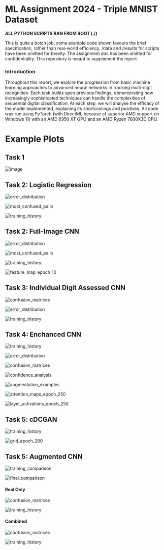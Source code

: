 # ML Assignment 2024 - Triple MNIST Dataset

**ALL PYTHON SCRIPTS RAN FROM ROOT (./)**

This is quite a botch job, some example code shown favours the brief specification, rather than real-world efficiency. /data and /results for scripts have been omitted for brevity. The assignment doc has been omitted for confidentiality. This repository is meant to supplement the report. 

### Introduction

Throughout this report, we explore the progression from basic machine learning approaches to advanced neural networks in tracking multi-digit recognition. Each task builds upon previous findings, demonstrating how increasingly sophisticated techniques can handle the complexities of sequential digital classification. At each step, we will analyse the efficacy of the model implemented, explaining its shortcomings and positives. All code was run using PyTorch (with DirectML because of superior AMD support on Windows 11) with an AMD 6950 XT GPU and an AMD Ryzen 7800X3D CPU. 

# Example Plots

## Task 1 

![image](https://github.com/user-attachments/assets/e4752b83-eb0b-45ad-b13b-5818e7289911)

## Task 2: Logistic Regression

![error_distribution](https://github.com/user-attachments/assets/11ccd4fe-7b21-4165-9d7a-73292a4dcb7d)

![most_confused_pairs](https://github.com/user-attachments/assets/d644784b-fa2c-48fc-a715-293fea409627)

![training_history](https://github.com/user-attachments/assets/3121f4df-1ea9-4767-a2b0-1aedac5b278c)

## Task 2: Full-Image CNN

![error_distribution](https://github.com/user-attachments/assets/6a2d9d84-ebf8-4a20-8e56-5bc13cda9668)

![most_confused_pairs](https://github.com/user-attachments/assets/fcfe7f3e-3fc1-4275-b3d5-44bb4ff23929)

![training_history](https://github.com/user-attachments/assets/d1767fde-f1f4-4f66-9114-3cfc45eaa7b8)

![feature_map_epoch_10](https://github.com/user-attachments/assets/5f4f0f6e-7dc4-45e4-949f-37dc1427c54d)

## Task 3: Individual Digit Assessed CNN

![confusion_matrices](https://github.com/user-attachments/assets/be823fa2-5220-4a9d-8dcc-9b31757d430e)

![error_distribution](https://github.com/user-attachments/assets/eb370562-dfe7-48ed-a3f0-eb41cd3469c4)

![training_history](https://github.com/user-attachments/assets/f2e05ed4-b53a-49da-8b52-b0f370ebdc89)

## Task 4: Enchanced CNN

![training_history](https://github.com/user-attachments/assets/d0f79c1a-e317-484a-81d6-f3fef85f1f9b)

![error_distribution](https://github.com/user-attachments/assets/c694c00e-5d2e-40ca-87b7-0dcb39da256a)

![confusion_matrices](https://github.com/user-attachments/assets/c9f17953-2e57-463d-8ea8-d38c3b8bcb45)

![confidence_analysis](https://github.com/user-attachments/assets/e6b4ab1d-5c1c-44a5-aa73-f601b32d38be)

![augmentation_examples](https://github.com/user-attachments/assets/fef2ee10-fb62-46db-a193-af0b1f7bfbb1)

![attention_maps_epoch_250](https://github.com/user-attachments/assets/5cdaee9d-277e-4db0-b942-9ece2c9bd50e)

![layer_activations_epoch_250](https://github.com/user-attachments/assets/61e88ef1-8cea-425c-a3d2-2570ccaa0c70)

## Task 5: cDCGAN

![training_history](https://github.com/user-attachments/assets/d9db5356-e753-4062-b3ff-584346bf42bb)

![grid_epoch_200](https://github.com/user-attachments/assets/d081ec11-97b3-4850-8ead-1be2d0aa9814)

## Task 5: Augmented CNN

![training_comparison](https://github.com/user-attachments/assets/d596d3f4-c10e-4833-b0a0-e2e604d53867)

![final_comparison](https://github.com/user-attachments/assets/b66d27cc-eb8b-4aad-b0db-4e91df9c0c90)

#### Real Only

![confusion_matrices](https://github.com/user-attachments/assets/4b4bfc7c-535e-4938-a52d-1dfecfa4e413)

![training_history](https://github.com/user-attachments/assets/af4a80cb-471d-40ac-8571-642141801364)

#### Combined

![confusion_matrices](https://github.com/user-attachments/assets/73a1de56-1b0d-438e-8370-00a1c51158e1)

![training_history](https://github.com/user-attachments/assets/edb4f313-5edc-465a-99ad-d0a143ae7e9a)



